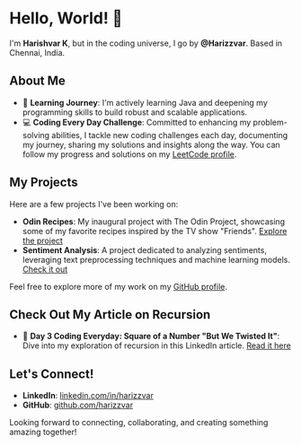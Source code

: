 # Hello, World! 👋

I'm **Harishvar K**, but in the coding universe, I go by **@Harizzvar**. Based in Chennai, India.

## About Me

- 🌱 **Learning Journey**: I'm actively learning Java and deepening my programming skills to build robust and scalable applications.
- 💻 **Coding Every Day Challenge**: Committed to enhancing my problem-solving abilities, I tackle new coding challenges each day, documenting my journey, sharing my solutions and insights along the way. You can follow my progress and solutions on my [LeetCode profile](https://leetcode.com/u/Harizzvar/).

## My Projects

Here are a few projects I've been working on:

- **Odin Recipes**: My inaugural project with The Odin Project, showcasing some of my favorite recipes inspired by the TV show "Friends". [Explore the project](https://github.com/Harizzvar/odin-recipes)
- **Sentiment Analysis**: A project dedicated to analyzing sentiments, leveraging text preprocessing techniques and machine learning models. [Check it out](https://github.com/Harizzvar/sentinalysis)

Feel free to explore more of my work on my [GitHub profile](https://github.com/harizzvar).

## Check Out My Article on Recursion

- 📄 **Day 3 Coding Everyday: Square of a Number "But We Twisted It"**: Dive into my exploration of recursion in this LinkedIn article. [Read it here](https://www.linkedin.com/pulse/day-3-coding-everyday-square-number-we-twisted-harishvar-k-vlq6c)

## Let's Connect!

- **LinkedIn**: [linkedin.com/in/harizzvar](https://linkedin.com/in/harizzvar)
- **GitHub**: [github.com/harizzvar](https://github.com/harizzvar)

Looking forward to connecting, collaborating, and creating something amazing together!
